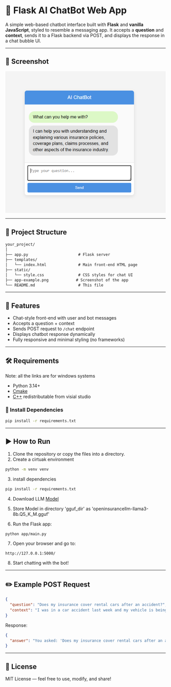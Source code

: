 # 🧠 Flask AI ChatBot Web App

A simple web-based chatbot interface built with **Flask** and **vanilla JavaScript**, styled to resemble a messaging app. It accepts a **question** and **context**, sends it to a Flask backend via POST, and displays the response in a chat bubble UI.

---

## 📸 Screenshot

![App Screenshot](app-example.png)

---

## 📂 Project Structure

```
your_project/
│
├── app.py                      # Flask server
├── templates/
│   └── index.html              # Main front-end HTML page
├── static/
│   └── style.css               # CSS styles for chat UI
├── app-example.png            # Screenshot of the app
└── README.md                   # This file
```

---

## 🚀 Features

- Chat-style front-end with user and bot messages  
- Accepts a question + context  
- Sends POST request to `/chat` endpoint  
- Displays chatbot response dynamically  
- Fully responsive and minimal styling (no frameworks)

---

## 🛠️ Requirements

Note: all the links are for windows systems

- Python 3.14+
- [Cmake](https://github.com/Kitware/CMake/releases/download/v4.1.2/cmake-4.1.2-windows-x86_64.msi)
- [C++](https://aka.ms/vs/17/release/vc_redist.x64.exe) redistributable from visial studio

### 🔧 Install Dependencies

```bash
pip install -r requirements.txt
```

---

## ▶️ How to Run

1. Clone the repository or copy the files into a directory.
2. Create a cirtuak environment

```bash
python -m venv venv
```

3. install dependencies

```bash
pip install -r requirements.txt
```

4. Download LLM [Model](https://huggingface.co/Raj-Maharajwala/OpenInsuranceLLM-Llama3-8B-GGUF/resolve/main/openinsurancellm-llama3-8b.Q4_K_M.gguf?download=true)
5. Store Model in directory 'gguf_dir' as 'openinsurancellm-llama3-8b.Q5_K_M.gguf'

6. Run the Flask app:

```bash
python app/main.py
```

7. Open your browser and go to:

```
http://127.0.0.1:5000/
```

8. Start chatting with the bot!


---

## ✏️ Example POST Request

```json
{
  "question": "Does my insurance cover rental cars after an accident?",
  "context": "I was in a car accident last week and my vehicle is being repaired. I have comprehensive coverage with XYZ Insurance."
}
```

Response:

```json
{
  "answer": "You asked: 'Does my insurance cover rental cars after an accident?'. Based on the context: 'I was in a car accident last week and my vehicle is being repaired. I have comprehensive coverage with XYZ Insurance.', the answer is likely related to rental reimbursement under your policy."
}
```



---

## 📄 License

MIT License — feel free to use, modify, and share!
